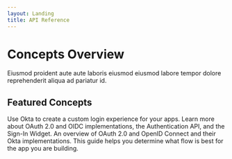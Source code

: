 ```yaml
---
layout: Landing
title: API Reference
---
```


# Concepts Overview
Eiusmod proident aute aute laboris eiusmod eiusmod labore tempor dolore reprehenderit aliqua ad pariatur id.

## Featured Concepts

<Cards>
  <Card href="/docs/concepts/authentication/" :showHeaderIcon=true cardTitle="Authentication" :showFooter=false>Use Okta to create a custom login experience for your apps. Learn more about OAuth 2.0 and OIDC implementations, the Authentication API, and the Sign-In Widget.</Card>
  <Card href="/docs/concepts/auth-overview/" :showHeaderIcon=true cardTitle="OAuth 2.0 Overview" :showFooter=false>An overview of OAuth 2.0 and OpenID Connect and their Okta implementations. This guide helps you determine what flow is best for the app you are building.</Card>
</Cards>